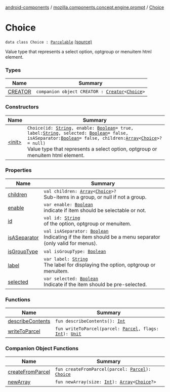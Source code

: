 [android-components](../../index.md) / [mozilla.components.concept.engine.prompt](../index.md) / [Choice](./index.md)

# Choice

`data class Choice : `[`Parcelable`](https://developer.android.com/reference/android/os/Parcelable.html) [(source)](https://github.com/mozilla-mobile/android-components/blob/master/components/concept/engine/src/main/java/mozilla/components/concept/engine/prompt/Choice.kt#L20)

Value type that represents a select option, optgroup or menuitem html element.

### Types

| Name | Summary |
|---|---|
| [CREATOR](-c-r-e-a-t-o-r/index.md) | `companion object CREATOR : `[`Creator`](https://developer.android.com/reference/android/os/Parcelable/Creator.html)`<`[`Choice`](./index.md)`>` |

### Constructors

| Name | Summary |
|---|---|
| [&lt;init&gt;](-init-.md) | `Choice(id: `[`String`](https://kotlinlang.org/api/latest/jvm/stdlib/kotlin/-string/index.html)`, enable: `[`Boolean`](https://kotlinlang.org/api/latest/jvm/stdlib/kotlin/-boolean/index.html)` = true, label: `[`String`](https://kotlinlang.org/api/latest/jvm/stdlib/kotlin/-string/index.html)`, selected: `[`Boolean`](https://kotlinlang.org/api/latest/jvm/stdlib/kotlin/-boolean/index.html)` = false, isASeparator: `[`Boolean`](https://kotlinlang.org/api/latest/jvm/stdlib/kotlin/-boolean/index.html)` = false, children: `[`Array`](https://kotlinlang.org/api/latest/jvm/stdlib/kotlin/-array/index.html)`<`[`Choice`](./index.md)`>? = null)`<br>Value type that represents a select option, optgroup or menuitem html element. |

### Properties

| Name | Summary |
|---|---|
| [children](children.md) | `val children: `[`Array`](https://kotlinlang.org/api/latest/jvm/stdlib/kotlin/-array/index.html)`<`[`Choice`](./index.md)`>?`<br>Sub-items in a group, or null if not a group. |
| [enable](enable.md) | `var enable: `[`Boolean`](https://kotlinlang.org/api/latest/jvm/stdlib/kotlin/-boolean/index.html)<br>indicate if item should be selectable or not. |
| [id](id.md) | `val id: `[`String`](https://kotlinlang.org/api/latest/jvm/stdlib/kotlin/-string/index.html)<br>of the option, optgroup or menuitem. |
| [isASeparator](is-a-separator.md) | `val isASeparator: `[`Boolean`](https://kotlinlang.org/api/latest/jvm/stdlib/kotlin/-boolean/index.html)<br>Indicating if the item should be a menu separator (only valid for menus). |
| [isGroupType](is-group-type.md) | `val isGroupType: `[`Boolean`](https://kotlinlang.org/api/latest/jvm/stdlib/kotlin/-boolean/index.html) |
| [label](label.md) | `var label: `[`String`](https://kotlinlang.org/api/latest/jvm/stdlib/kotlin/-string/index.html)<br>The label for displaying the option, optgroup or menuitem. |
| [selected](selected.md) | `var selected: `[`Boolean`](https://kotlinlang.org/api/latest/jvm/stdlib/kotlin/-boolean/index.html)<br>Indicate if the item should be pre-selected. |

### Functions

| Name | Summary |
|---|---|
| [describeContents](describe-contents.md) | `fun describeContents(): `[`Int`](https://kotlinlang.org/api/latest/jvm/stdlib/kotlin/-int/index.html) |
| [writeToParcel](write-to-parcel.md) | `fun writeToParcel(parcel: `[`Parcel`](https://developer.android.com/reference/android/os/Parcel.html)`, flags: `[`Int`](https://kotlinlang.org/api/latest/jvm/stdlib/kotlin/-int/index.html)`): `[`Unit`](https://kotlinlang.org/api/latest/jvm/stdlib/kotlin/-unit/index.html) |

### Companion Object Functions

| Name | Summary |
|---|---|
| [createFromParcel](create-from-parcel.md) | `fun createFromParcel(parcel: `[`Parcel`](https://developer.android.com/reference/android/os/Parcel.html)`): `[`Choice`](./index.md) |
| [newArray](new-array.md) | `fun newArray(size: `[`Int`](https://kotlinlang.org/api/latest/jvm/stdlib/kotlin/-int/index.html)`): `[`Array`](https://kotlinlang.org/api/latest/jvm/stdlib/kotlin/-array/index.html)`<`[`Choice`](./index.md)`?>` |
